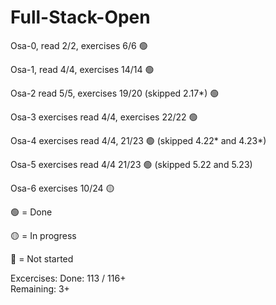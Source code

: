 # Full-Stack-Open

Osa-0, read 2/2, exercises 6/6 🟢

Osa-1, read 4/4, exercises 14/14 🟢

Osa-2 read 5/5, exercises 19/20 (skipped 2.17*) 🟢 

Osa-3 exercises read 4/4, exercises 22/22 🟢

Osa-4 exercises read 4/4, 21/23 🟢 (skipped 4.22* and 4.23*)

Osa-5 exercises read 4/4 21/23 🟢 (skipped 5.22 and 5.23)

Osa-6 exercises 10/24 🟡

🟢 = Done

🟡 = In progress

🔴 = Not started

Excercises: 
Done: 113 / 116+  
Remaining: 3+ 